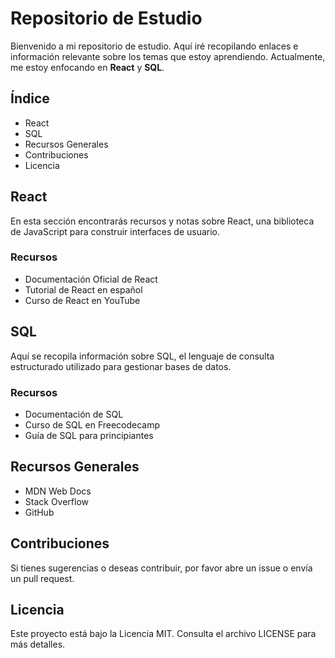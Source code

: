 # Repositorio de Estudio
Bienvenido a mi repositorio de estudio. Aquí iré recopilando enlaces e información relevante sobre los temas que estoy aprendiendo. Actualmente, me estoy enfocando en **React** y **SQL**.

## Índice
- React
- SQL
- Recursos Generales
- Contribuciones
- Licencia



## React
En esta sección encontrarás recursos y notas sobre React, una biblioteca de JavaScript para construir interfaces de usuario.

### Recursos
- Documentación Oficial de React
- Tutorial de React en español
- Curso de React en YouTube



## SQL
Aquí se recopila información sobre SQL, el lenguaje de consulta estructurado utilizado para gestionar bases de datos.

### Recursos
- Documentación de SQL
- Curso de SQL en Freecodecamp
- Guía de SQL para principiantes

## Recursos Generales
- MDN Web Docs
- Stack Overflow
- GitHub




## Contribuciones
Si tienes sugerencias o deseas contribuir, por favor abre un issue o envía un pull request.

## Licencia
Este proyecto está bajo la Licencia MIT. Consulta el archivo LICENSE para más detalles.

